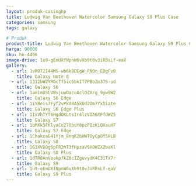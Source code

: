 ```yaml
---
layout: produk-casinghp
title: Ludwig Van Beethoven Watercolor Samsung Galaxy S9 Plus Case
categories: samsung
tags: galaxy

# Produk
product-title: Ludwig Van Beethoven Watercolor Samsung Galaxy S9 Plus Case
harga: 90000
sku: hn-4496
image-drive: 1u9-gEmUXfNpnW6vXb9t0v3iRBsLf-eaV
gallery:
  - url: 1vRO72I44MS-wb6k0DEgW_FNOn_EDgFv0
    title: Galaxy Note 8
  - url: 1312bWZYRGcTf5ic6bkIT7PBoZm37S-ud
    title: Galaxy S6
  - url: 1am1mD5CVWsjuwOacuAclOZXrg_9yw9W2
    title: Galaxy S6 Edge
  - url: 1iYBeis7Fyf2vPkd8A5kUd2Om7YxXiate
    title: Galaxy S6 Edge Plus
  - url: 1IxVhTYT6HgdOKLtsIr4lzVOA6XFfdWZ5
    title: Galaxy S7
  - url: 1bMXk5FKlyaCo27ObuY8pzPQzKiQXauHF
    title: Galaxy S7 Edge
  - url: 1ChakcaG41Yjm_8nqK2bHWTOyCpOf5HLB
    title: Galaxy S8
  - url: 1G3XVDQgSpFR2mT3fHpzaV9HOWZX2baKl
    title: Galaxy S8 Plus
  - url: 1dTR8AnVeakpfkZ0cIZguvydK4C3iTx7r
    title: Galaxy S9
  - url: 1u9-gEmUXfNpnW6vXb9t0v3iRBsLf-eaV
    title: Galaxy S9 Plus
---
```


